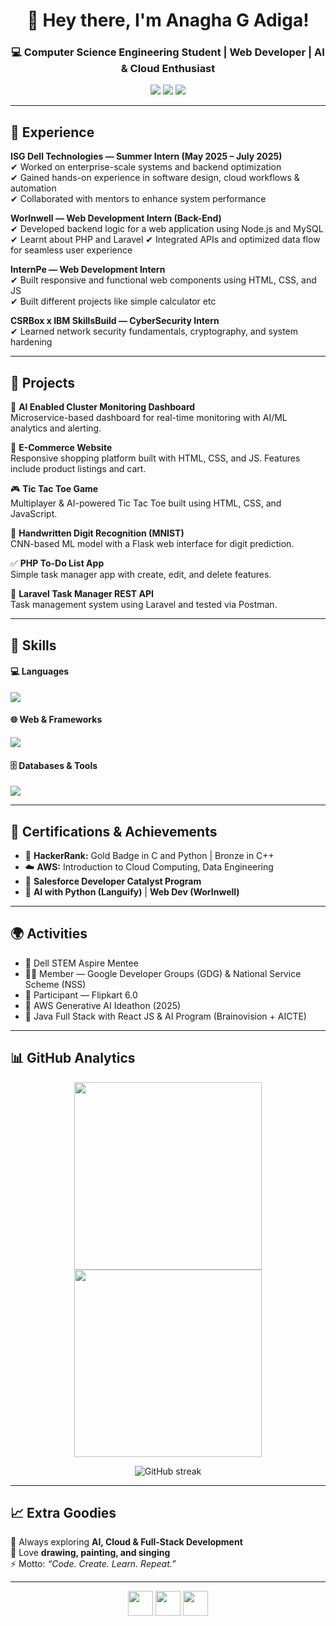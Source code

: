 <h1 align="center">👋 Hey there, I'm Anagha G Adiga!</h1>
<h3 align="center">💻 Computer Science Engineering Student | Web Developer | AI & Cloud Enthusiast</h3>

<p align="center">
  <a href="mailto:anaghagadiga2004@gmail.com"><img src="https://img.shields.io/badge/-Email-D14836?style=flat&logo=gmail&logoColor=white"></a>
  <a href="https://www.linkedin.com/in/anagha-g-adiga-577567259"><img src="https://img.shields.io/badge/-LinkedIn-0077B5?style=flat&logo=linkedin&logoColor=white"></a>
  <a href="https://github.com/AnaghaGAdiga"><img src="https://img.shields.io/badge/-GitHub-181717?style=flat&logo=github&logoColor=white"></a>
</p>

---

## 💼 Experience

**ISG Dell Technologies — Summer Intern (May 2025 – July 2025)**  
✔ Worked on enterprise-scale systems and backend optimization  
✔ Gained hands-on experience in software design, cloud workflows & automation  
✔ Collaborated with mentors to enhance system performance  

**WorInwell — Web Development Intern (Back-End)**  
✔ Developed backend logic for a web application using Node.js and MySQL  
✔ Learnt about PHP and Laravel
✔ Integrated APIs and optimized data flow for seamless user experience  

**InternPe — Web Development Intern**  
✔ Built responsive and functional web components using HTML, CSS, and JS  
✔ Built different projects like simple calculator etc

**CSRBox x IBM SkillsBuild — CyberSecurity Intern**  
✔ Learned network security fundamentals, cryptography, and system hardening  

---

## 🚀 Projects

🍔 **AI Enabled Cluster Monitoring Dashboard**  
Microservice-based dashboard for real-time monitoring with AI/ML analytics and alerting.

🛒 **E-Commerce Website**  
Responsive shopping platform built with HTML, CSS, and JS. Features include product listings and cart.

🎮 **Tic Tac Toe Game**  
Multiplayer & AI-powered Tic Tac Toe built using HTML, CSS, and JavaScript.

🧠 **Handwritten Digit Recognition (MNIST)**  
CNN-based ML model with a Flask web interface for digit prediction.

✅ **PHP To-Do List App**  
Simple task manager app with create, edit, and delete features.

🧩 **Laravel Task Manager REST API**  
Task management system using Laravel and tested via Postman.

---

## 🧠 Skills

#### 💻 Languages
<p align="left">
  <img src="https://skillicons.dev/icons?i=c,cpp,java,python,js,php,html,css,sql" />
</p>

#### 🌐 Web & Frameworks
<p align="left">
  <img src="https://skillicons.dev/icons?i=react,nodejs,spring,bootstrap,vite" />
</p>

#### 🗄️ Databases & Tools
<p align="left">
  <img src="https://skillicons.dev/icons?i=mysql,mongodb,postgres,docker,git,github" />
</p>

---

## 🏅 Certifications & Achievements
- 🥇 **HackerRank:** Gold Badge in C and Python | Bronze in C++  
- ☁️ **AWS:** Introduction to Cloud Computing, Data Engineering  
- 💬 **Salesforce Developer Catalyst Program**  
- 🧠 **AI with Python (Languify)** | **Web Dev (WorInwell)**  

---

## 🌍 Activities
- 💫 Dell STEM Aspire Mentee  
- 👩‍💻 Member — Google Developer Groups (GDG) & National Service Scheme (NSS)  
- 🚀 Participant — Flipkart <Girls Wanna Code/> 6.0  
- 🤖 AWS Generative AI Ideathon (2025)  
- 🧩 Java Full Stack with React JS & AI Program (Brainovision + AICTE)  

---

## 📊 GitHub Analytics

<p align="center">
  <img src="https://github-readme-stats.vercel.app/api?username=AnaghaGAdiga&show_icons=true&theme=radical" width="300" />
  <img src="https://github-readme-stats.vercel.app/api/top-langs/?username=AnaghaGAdiga&layout=compact&theme=radical" width="300" />
</p>

<p align="center"> <img src="https://github-readme-streak-stats.herokuapp.com/?user=AnaghaGAdiga&theme=radical" alt="GitHub streak" /> </p>

---

## 📈 Extra Goodies

🌱 Always exploring **AI, Cloud & Full-Stack Development**  
🎨 Love **drawing, painting, and singing**  
⚡ Motto: *“Code. Create. Learn. Repeat.”*

---

<p align="center">
  <a href="mailto:anaghagadiga2004@gmail.com"><img src="https://img.icons8.com/color/48/gmail-new.png" width="40"/></a>
  <a href="https://www.linkedin.com/in/anagha-g-adiga-577567259"><img src="https://img.icons8.com/color/48/linkedin.png" width="40"/></a>
  <a href="https://github.com/AnaghaGAdiga"><img src="https://img.icons8.com/ios-filled/50/ffffff/github.png" width="40"/></a>
</p>
